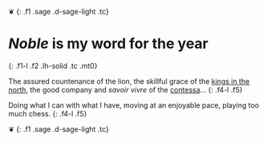 &#10086;
{: .f1 .sage .d-sage-light .tc}

# _Noble_ is my word for the year
{: .f1-l .f2 .lh-solid .tc .mt0}

The assured countenance of the lion, the skillful grace of the [kings in the north](https://en.wikipedia.org/wiki/List_of_Scottish_monarchs), the good company and _savoir vivre_ of the [contessa](https://en.wikipedia.org/wiki/Ina_Garten)...
{: .f4-l .f5}

Doing what I can with what I have, moving at an enjoyable pace, playing too much chess.
{: .f4-l .f5}

&#10086;
{: .f1 .sage .d-sage-light .tc}
